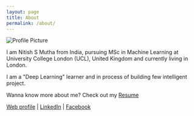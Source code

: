 ```yaml
---
layout: page
title: About
permalink: /about/
---
```


<img src="{{ site.baseurl }}/assets/nimu.jpg" title="Profile Picture" class="profile">

I am Nitish S Mutha from India, pursuing MSc in Machine Learning at University College London (UCL), United Kingdom and currently living in London.  

I am a "Deep Learning" learner and in process of building few intelligent project.

Wanna know more about me? Check out my [Resume](https://drive.google.com/open?id=0B4OYC9OrvjRUcTIzNlNpZzhTTUk)  

[Web profile](http://nitishmutha.com) | 
[LinkedIn](https://www.linkedin.com/in/nitishmutha/) | 
[Facebook](https://www.facebook.com/nitish.mutha)  
